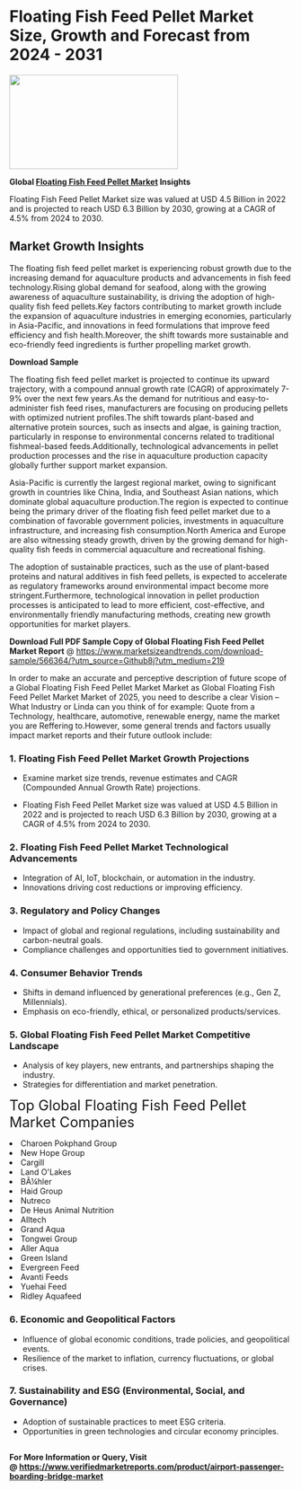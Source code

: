<H1>Floating Fish Feed Pellet Market Size, Growth and Forecast from 2024 - 2031</H1><img class="aligncenter size-medium wp-image-584254" src="https://thirdeyenews.in/wp-content/uploads/2024/09/Global-Market-Research-300x168.jpeg" alt="" width="300" height="168" /><p><strong>Global&nbsp;<a href="https://www.marketsizeandtrends.com/download-sample/566364/?utm_source=Github8j?utm_medium=219">Floating Fish Feed Pellet Market</a> Insights</strong></p><p>Floating Fish Feed Pellet Market size was valued at USD 4.5 Billion in 2022 and is projected to reach USD 6.3 Billion by 2030, growing at a CAGR of 4.5% from 2024 to 2030.</p><p><h2>Market Growth Insights</h2> <p>The floating fish feed pellet market is experiencing robust growth due to the increasing demand for aquaculture products and advancements in fish feed technology.Rising global demand for seafood, along with the growing awareness of aquaculture sustainability, is driving the adoption of high-quality fish feed pellets.Key factors contributing to market growth include the expansion of aquaculture industries in emerging economies, particularly in Asia-Pacific, and innovations in feed formulations that improve feed efficiency and fish health.Moreover, the shift towards more sustainable and eco-friendly feed ingredients is further propelling market growth.</p> <p><strong>Download Sample</strong></p> <p>The floating fish feed pellet market is projected to continue its upward trajectory, with a compound annual growth rate (CAGR) of approximately 7-9% over the next few years.As the demand for nutritious and easy-to-administer fish feed rises, manufacturers are focusing on producing pellets with optimized nutrient profiles.The shift towards plant-based and alternative protein sources, such as insects and algae, is gaining traction, particularly in response to environmental concerns related to traditional fishmeal-based feeds.Additionally, technological advancements in pellet production processes and the rise in aquaculture production capacity globally further support market expansion.</p> <p>Asia-Pacific is currently the largest regional market, owing to significant growth in countries like China, India, and Southeast Asian nations, which dominate global aquaculture production.The region is expected to continue being the primary driver of the floating fish feed pellet market due to a combination of favorable government policies, investments in aquaculture infrastructure, and increasing fish consumption.North America and Europe are also witnessing steady growth, driven by the growing demand for high-quality fish feeds in commercial aquaculture and recreational fishing.</p> <p>The adoption of sustainable practices, such as the use of plant-based proteins and natural additives in fish feed pellets, is expected to accelerate as regulatory frameworks around environmental impact become more stringent.Furthermore, technological innovation in pellet production processes is anticipated to lead to more efficient, cost-effective, and environmentally friendly manufacturing methods, creating new growth opportunities for market players.</p> <p><span class=""><strong>Download Full PDF Sample Copy of Global Floating Fish Feed Pellet Market Report</strong> @ <a href="https://www.marketsizeandtrends.com/download-sample/566364/?utm_source=Github8j?utm_medium=219" target="_blank">https://www.marketsizeandtrends.com/download-sample/566364/?utm_source=Github8j?utm_medium=219</a></span></p><p>In order to make an accurate and perceptive description of future scope of a Global&nbsp;Floating Fish Feed Pellet Market Market as Global&nbsp;Floating Fish Feed Pellet Market Market of 2025, you need to describe a clear Vision &ndash; What Industry or Linda can you think of for example: Quote from a Technology, healthcare, automotive, renewable energy, name the market you are Reffering to.However, some general trends and factors usually impact market reports and their future outlook include:</p><h3>1.&nbsp;<strong>Floating Fish Feed Pellet Market Growth Projections</strong></h3><ul><li>Examine market size trends, revenue estimates and CAGR (Compounded Annual Growth Rate) projections.</li><li><p>Floating Fish Feed Pellet Market size was valued at USD 4.5 Billion in 2022 and is projected to reach USD 6.3 Billion by 2030, growing at a CAGR of 4.5% from 2024 to 2030.</p></li></ul><h3>2.&nbsp;<strong>Floating Fish Feed Pellet Market Technological Advancements</strong></h3><ul><li>Integration of AI, IoT, blockchain, or automation in the industry.</li><li>Innovations driving cost reductions or improving efficiency.</li></ul><h3>3.&nbsp;<strong>Regulatory and Policy Changes</strong></h3><ul><li>Impact of global and regional regulations, including sustainability and carbon-neutral goals.</li><li>Compliance challenges and opportunities tied to government initiatives.</li></ul><h3>4.&nbsp;<strong>Consumer Behavior Trends</strong></h3><ul><li>Shifts in demand influenced by generational preferences (e.g., Gen Z, Millennials).</li><li>Emphasis on eco-friendly, ethical, or personalized products/services.</li></ul><h3>5.&nbsp;<strong>Global Floating Fish Feed Pellet Market Competitive Landscape</strong></h3><ul><li>Analysis of key players, new entrants, and partnerships shaping the industry.</li><li>Strategies for differentiation and market penetration.</li></ul><p data-pm-slice="1 1 []"><span style="color: inherit; font-family: inherit; font-size: 25px;">Top Global Floating Fish Feed Pellet Market Companies</span></p><div class="" data-test-id=""><p><li>Charoen Pokphand Group</li><li> New Hope Group</li><li> Cargill</li><li> Land O'Lakes</li><li> BÃ¼hler</li><li> Haid Group</li><li> Nutreco</li><li> De Heus Animal Nutrition</li><li> Alltech</li><li> Grand Aqua</li><li> Tongwei Group</li><li> Aller Aqua</li><li> Green Island</li><li> Evergreen Feed</li><li> Avanti Feeds</li><li> Yuehai Feed</li><li> Ridley Aquafeed</li></p></div><h3>6.&nbsp;<strong>Economic and Geopolitical Factors</strong></h3><ul><li>Influence of global economic conditions, trade policies, and geopolitical events.</li><li>Resilience of the market to inflation, currency fluctuations, or global crises.</li></ul><h3>7.&nbsp;<strong>Sustainability and ESG (Environmental, Social, and Governance)</strong></h3><ul><li>Adoption of sustainable practices to meet ESG criteria.</li><li>Opportunities in green technologies and circular economy principles.</li></ul><h2><strong style="font-size: 14px;">For More Information or Query, Visit @&nbsp;</strong><a style="background-color: #ffffff; font-size: 14px;" href="https://www.marketsizeandtrends.com/report/floating-fish-feed-pellet-market/" target="_blank">https://www.verifiedmarketreports.com/product/airport-passenger-boarding-bridge-market</a></h2>
